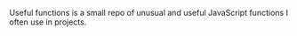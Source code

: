 Useful functions is a small repo of unusual and useful JavaScript functions I often use in projects.
